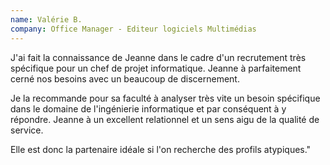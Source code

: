 ```yaml
---
name: Valérie B.
company: Office Manager - Editeur logiciels Multimédias
---
```


J'ai fait la connaissance de Jeanne dans le cadre d'un recrutement très spécifique pour un chef de projet informatique. Jeanne à parfaitement cerné nos besoins avec un beaucoup de discernement.

Je la recommande pour sa faculté à analyser très vite un besoin spécifique dans le domaine de l'ingénierie informatique et par conséquent à y répondre. Jeanne à un excellent relationnel et un sens aigu de la qualité de service.

Elle est donc la partenaire idéale si l'on recherche des profils atypiques."

